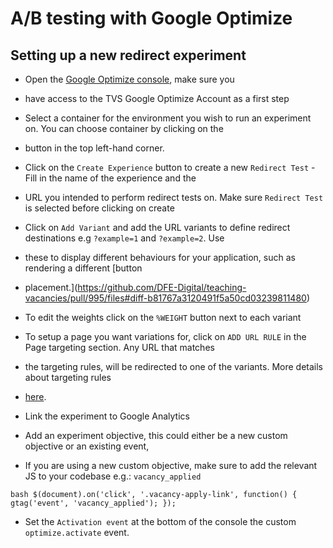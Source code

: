 # A/B testing with Google Optimize

## Setting up a new redirect experiment

- Open the [Google Optimize console](https://optimize.google.com/optimize/home/?authuser=1#/accounts), make sure you
- have access to the TVS Google Optimize Account as a first step

- Select a container for the environment you wish to run an experiment on. You can choose container by clicking on the
- button in the top left-hand corner.

- Click on the `Create Experience` button to create a new `Redirect Test` - Fill in the name of the experience and the
- URL you intended to perform redirect tests on.  Make sure `Redirect Test` is selected before clicking on create

- Click on `Add Variant` and add the URL variants to define redirect destinations e.g `?example=1` and `?example=2`. Use
- these to display different behaviours for your application, such as rendering a different [button
- placement.](https://github.com/DFE-Digital/teaching-vacancies/pull/995/files#diff-b81767a3120491f5a50cd03239811480)

- To edit the weights click on the `%WEIGHT` button next to each variant

- To setup a page you want variations for, click on `ADD URL RULE` in the Page targeting section. Any URL that matches
- the targeting rules, will be redirected to one of the variants. More details about targeting rules
- [here](https://support.google.com/optimize/answer/6283424?hl=en]).

- Link the experiment to Google Analytics

- Add an experiment objective, this could either be a new custom objective or an existing event,

- If you are using a new custom objective, make sure to add the relevant JS to your codebase e.g.: `vacancy_applied`

```bash $(document).on('click', '.vacancy-apply-link', function() { gtag('event', 'vacancy_applied'); }); ```

- Set the `Activation event` at the bottom of the console the custom `optimize.activate` event.
